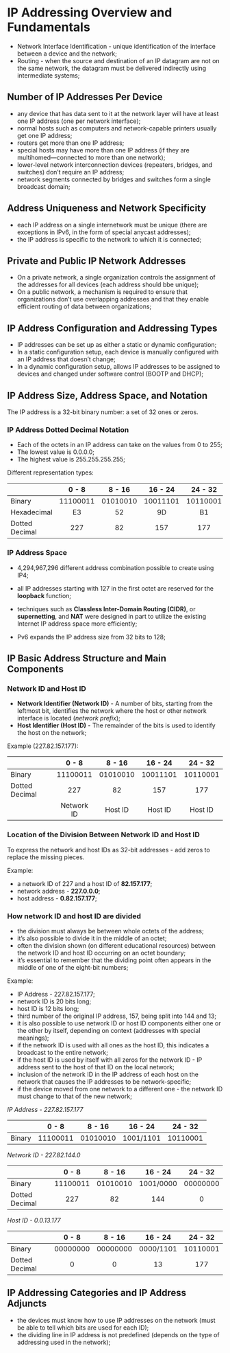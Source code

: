 # IP Addressing Overview and Fundamentals

- Network Interface Identification - unique identification of the interface between a device and the network;
- Routing - when the source and destination of an IP datagram are not on the same network, the datagram must be delivered indirectly using 
intermediate systems;

## Number of IP Addresses Per Device

- any device that has data sent to it at the network layer will have at least one IP address (one per network interface);
- normal hosts such as computers and network-capable printers usually get one IP address;
- routers get more than one IP address;
- special hosts may have more than one IP address (if they are multihomed—connected to more than one network);
- lower-level network interconnection devices (repeaters, bridges, and switches) don’t require an IP address;
- network segments connected by bridges and switches form a single broadcast domain;

## Address Uniqueness and Network Specificity

- each IP address on a single internetwork must be unique (there are exceptions in IPv6, in the form of special anycast addresses);
- the IP address is specific to the network to which it is connected;

## Private and Public IP Network Addresses

- On a private network, a single organization controls the assignment of the addresses for all devices (each address should bbe unique); 
- On a public network, a mechanism is required to ensure that organizations don’t use overlapping addresses and that they enable efficient 
  routing of data between organizations;
  
## IP Address Configuration and Addressing Types

- IP addresses can be set up as either a static or dynamic configuration;
- In a static configuration setup, each device is manually configured with an IP address that doesn’t change;
- In a dynamic configuration setup, allows IP addresses to be assigned to devices and changed under software control (BOOTP and DHCP);

## IP Address Size, Address Space, and Notation

The IP address is a 32-bit binary number: a set of 32 ones or zeros.

### IP Address Dotted Decimal Notation

- Each of the octets in an IP address can take on the values from 0 to 255;
- The lowest value is 0.0.0.0;
- The highest value is 255.255.255.255;

Different representation types:

|                | 0    -   8 | 8   -   16 | 16  -  24 | 24   -  32 |
|----------------|:----------:|:----------:|:---------:|:----------:|
| Binary         |  11100011  |  01010010  | 10011101  |  10110001  |
| Hexadecimal    |     E3     |     52     |    9D     |     B1     |
| Dotted Decimal |    227     |     82     |    157    |    177     |

### IP Address Space

- 4,294,967,296 different address combination possible to create using IP4;

- all IP addresses starting with 127 in the first octet are reserved for the **loopback** function;

- techniques such as **Classless Inter-Domain Routing (CIDR)**, or **supernetting**, and **NAT** were designed in part to utilize the existing Internet IP address 
space more efficiently;

- Pv6 expands the IP address size from 32 bits to 128;

## IP Basic Address Structure and Main Components

### Network ID and Host ID

- **Network Identifier (Network ID)** - A number of bits, starting from the leftmost bit, identifies the network where the host or other network interface is located (*network prefix*);
- **Host Identifier (Host ID)** - The remainder of the bits is used to identify the host on the network;

Example (227.82.157.177):

|                | 0    -   8 | 8   -   16 | 16  -  24 | 24   -  32 |
|----------------|:----------:|:----------:|:---------:|:----------:|
| Binary         |  11100011  |  01010010  | 10011101  |  10110001  |
| Dotted Decimal |    227     |     82     |    157    |    177     |
|                | Network ID | Host ID    | Host ID   |  Host ID   |

### Location of the Division Between Network ID and Host ID

To express the network and host IDs as 32-bit addresses - add zeros to replace the missing pieces.

Example:

- a network ID of 227 and a host ID of **82.157.177**;
- network address - **227.0.0.0**;
- host address - **0.82.157.177**;

### How network ID and host ID are divided

- the division must always be between whole octets of the address;
- it’s also possible to divide it in the middle of an octet;
- often the division shown (on different educational resources) between the network ID and host ID occurring on an octet boundary;
- it’s essential to remember that the dividing point often appears in the middle of one of the eight-bit numbers;

Example:

- IP Address - 227.82.157.177;
- network ID is 20 bits long;
- host ID is 12 bits long;
- third number of the original IP address, 157, being split into 144 and 13;
- it is also possible to use network ID or host ID components either one or the other by itself, depending on context (addresses with special meanings);
- if the network ID is used with all ones as the host ID, this indicates a broadcast to the entire network;
- if the host ID is used by itself with all zeros for the network ID - IP address sent to the host of that ID on the local network;
- inclusion of the network ID in the IP address of each host on the network that causes the IP addresses to be network-specific;
- if the device moved from one network to a different one - the network ID must change to that of the new network;

_IP Address - 227.82.157.177_

|                | 0    -   8 | 8   -   16 | 16  -  24 | 24   -  32 |
|----------------|:----------:|:----------:|:---------:|:----------:|
| Binary         |  11100011  |  01010010  | 1001/1101 |  10110001  |


_Network ID - 227.82.144.0_

|                | 0    -   8 | 8   -   16 | 16  -  24 | 24   -  32 |
|----------------|:----------:|:----------:|:---------:|:----------:|
| Binary         |  11100011  |  01010010  | 1001/0000 |  00000000  |
| Dotted Decimal |    227     |     82     |    144    |     0      |


_Host ID - 0.0.13.177_

|                | 0    -   8 | 8   -   16 | 16  -  24 | 24   -  32 |
|----------------|:----------:|:----------:|:---------:|:----------:|
| Binary         |  00000000  |  00000000  | 0000/1101 |  10110001  |
| Dotted Decimal |     0      |     0      |    13     |    177     |

## IP Addressing Categories and IP Address Adjuncts

- the devices must know how to use IP addresses on the network (must be able to tell which bits are used for each ID);
- the dividing line in IP address is not predefined (depends on the type of addressing used in the network);

